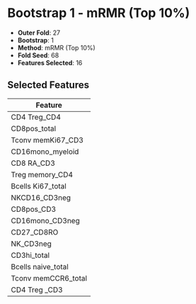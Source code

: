 # Bootstrap 1 - mRMR (Top 10%)

- **Outer Fold**: 27
- **Bootstrap**: 1
- **Method**: mRMR (Top 10%)
- **Fold Seed**: 68
- **Features Selected**: 16

## Selected Features

| Feature |
|---------|
| CD4 Treg_CD4 |
| CD8pos_total |
| Tconv memKi67_CD3 |
| CD16mono_myeloid |
| CD8 RA_CD3 |
| Treg memory_CD4 |
| Bcells Ki67_total |
| NKCD16_CD3neg |
| CD8pos_CD3 |
| CD16mono_CD3neg |
| CD27_CD8RO |
| NK_CD3neg |
| CD3hi_total |
| Bcells naive_total |
| Tconv memCCR6_total |
| CD4 Treg _CD3 |
